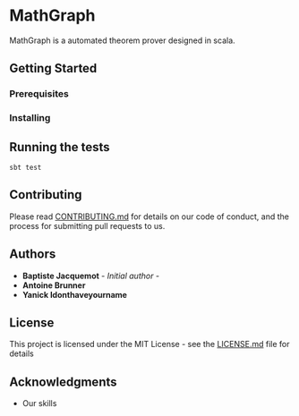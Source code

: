 # MathGraph

MathGraph is a automated theorem prover designed in scala.

## Getting Started

### Prerequisites

### Installing

## Running the tests

`sbt test`

## Contributing

Please read [CONTRIBUTING.md](CONTRIBUTING.md) for details on our code of conduct, and the process for submitting pull requests to us.

## Authors

* **Baptiste Jacquemot** - *Initial author* - 
* **Antoine Brunner**
* **Yanick Idonthaveyourname**

## License

This project is licensed under the MIT License - see the [LICENSE.md](LICENSE.md) file for details

## Acknowledgments

* Our skills

